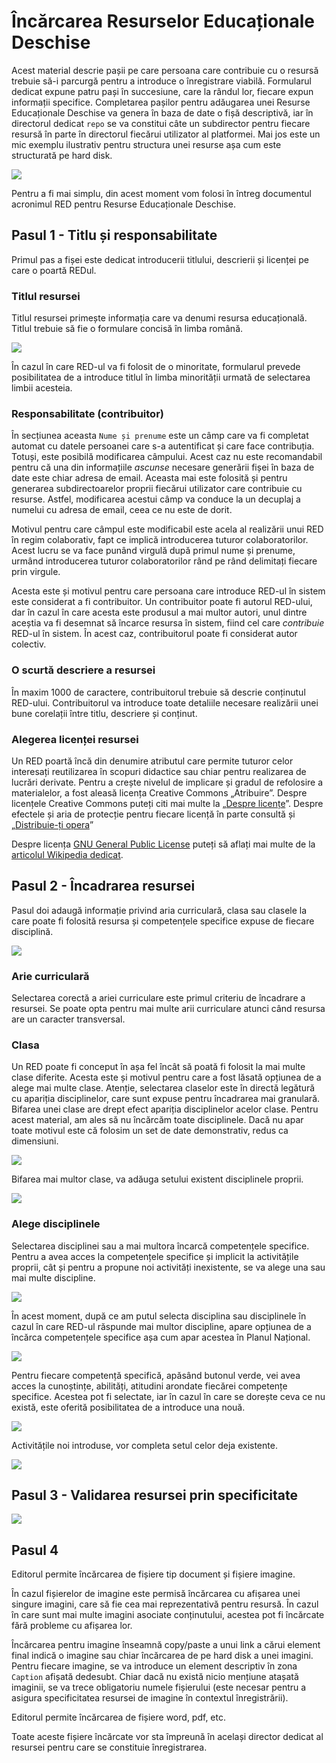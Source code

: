 # Încărcarea Resurselor Educaționale Deschise

Acest material descrie pașii pe care persoana care contribuie cu o resursă trebuie să-i parcurgă pentru a introduce o înregistrare viabilă. Formularul dedicat expune patru pași în succesiune, care la rândul lor, fiecare expun informații specifice.
Completarea pașilor pentru adăugarea unei Resurse Educaționale Deschise va genera în baza de date o fișă descriptivă, iar în directorul dedicat `repo` se va constitui câte un subdirector pentru fiecare resursă în parte în directorul fiecărui utilizator al platformei. Mai jos este un mic exemplu ilustrativ pentru structura unei resurse așa cum este structurată pe hard disk.

![](img/StructuraSubdirectoare.png)

Pentru a fi mai simplu, din acest moment vom folosi în întreg documentul acronimul RED pentru Resurse Educaționale Deschise.

## Pasul 1 - Titlu și responsabilitate

Primul pas a fișei este dedicat introducerii titlului, descrierii și licenței pe care o poartă REDul.

### Titlul resursei

Titlul resursei primește informația care va denumi resursa educațională. Titlul trebuie să fie o formulare concisă în limba română.

![](img/AdaugăResursa-Pasul1-TitluSiResponsabilitate.png)

În cazul în care RED-ul va fi folosit de o minoritate, formularul prevede posibilitatea de a introduce titlul în limba minorității urmată de selectarea limbii acesteia.

### Responsabilitate (contribuitor)

În secțiunea aceasta `Nume și prenume` este un câmp care va fi completat automat cu datele persoanei care s-a autentificat și care face contribuția. Totuși, este posibilă modificarea câmpului. Acest caz nu este recomandabil pentru că una din informațiile *ascunse* necesare generării fișei în baza de date este chiar adresa de email. Aceasta mai este folosită și pentru generarea subdirectoarelor proprii fiecărui utilizator care contribuie cu resurse. Astfel, modificarea acestui câmp va conduce la un decuplaj a numelui cu adresa de email, ceea ce nu este de dorit.

Motivul pentru care câmpul este modificabil este acela al realizării unui RED în regim colaborativ, fapt ce implică introducerea tuturor colaboratorilor. Acest lucru se va face punând virgulă după primul nume și prenume, urmând introducerea tuturor colaboratorilor rând pe rând delimitați fiecare prin virgule.

Acesta este și motivul pentru care persoana care introduce RED-ul în sistem este considerat a fi contribuitor. Un contribuitor poate fi autorul RED-ului, dar în cazul în care acesta este produsul a mai multor autori, unul dintre aceștia va fi desemnat să încarce resursa în sistem, fiind cel care *contribuie* RED-ul în sistem. În acest caz, contribuitorul poate fi considerat autor colectiv.

### O scurtă descriere a resursei

În maxim 1000 de caractere, contribuitorul trebuie să descrie conținutul RED-ului. Contribuitorul va introduce toate detaliile necesare realizării unei bune corelații între titlu, descriere și conținut.

### Alegerea licenței resursei

Un RED poartă încă din denumire atributul care permite tuturor celor interesați reutilizarea în scopuri didactice sau chiar pentru realizarea de lucrări derivate.
Pentru a crește nivelul de implicare și gradul de refolosire a materialelor, a fost aleasă licența Creative Commons „Atribuire”. Despre licențele Creative Commons puteți citi mai multe la „[Despre licențe](https://creativecommons.org/licenses/?lang=ro)”. Despre efectele și aria de protecție pentru fiecare licență în parte consultă și „[Distribuie-ți opera](https://creativecommons.org/choose/?lang=ro)”

Despre licența [GNU General Public License](https://www.gnu.org/licenses/gpl-3.0.en.html) puteți să aflați mai multe de la [articolul Wikipedia dedicat](https://ro.wikipedia.org/wiki/Licen%C8%9Ba_Public%C4%83_General%C4%83_GNU).

## Pasul 2 - Încadrarea resursei

Pasul doi adaugă informație privind aria curriculară, clasa sau clasele la care poate fi folosită resursa și competențele specifice expuse de fiecare disciplină.

![](img/Pasul2-IncadrareaResursei-PanouPrimire.png)

### Arie curriculară

Selectarea corectă a ariei curriculare este primul criteriu de încadrare a resursei. Se poate opta pentru mai multe arii curriculare atunci când resursa are un caracter transversal.

### Clasa

Un RED poate fi conceput în așa fel încât să poată fi folosit la mai multe clase diferite. Acesta este și motivul pentru care a fost lăsată opțiunea de a alege mai multe clase. Atenție, selectarea claselor este în directă legătură cu apariția disciplinelor, care sunt expuse pentru încadrarea mai granulară. Bifarea unei clase are drept efect apariția disciplinelor acelor clase. Pentru acest material, am ales să nu încărcăm toate disciplinele. Dacă nu apar toate motivul este că folosim un set de date demonstrativ, redus ca dimensiuni.

![](img/Pasul2-ClasaAIIaCuDisciplineleSetRedus.png)

Bifarea mai multor clase, va adăuga setului existent disciplinele proprii.

![](img/Pasul2-ClasaAIIaSiAIIIaSetRedusDiscipline.png)

### Alege disciplinele

Selectarea disciplinei sau a mai multora încarcă competențele specifice. Pentru a avea acces la competențele specifice și implicit la activitățile proprii, cât și pentru a propune noi activități inexistente, se va alege una sau mai multe discipline.

![](img/Pasul2-SelectareaPrimeiDiscipline-Alege.png)

În acest moment, după ce am putul selecta disciplina sau disciplinele în cazul în care RED-ul răspunde mai multor discipline, apare opțiunea de a încărca competențele specifice așa cum apar acestea în Planul Național.

![](img/Pasul2-PanoulCompetentelorSpecifice.png)

Pentru fiecare competență specifică, apăsând butonul verde, vei avea acces la cunoștințe, abilități, atitudini arondate fiecărei competențe specifice.
Acestea pot fi selectate, iar în cazul în care se dorește ceva ce nu există, este oferită posibilitatea de a introduce una nouă.

![](img/Pasul2-IntroducereaUneiActivitatiSuplimentareCelorSelectate.png)

Activitățile noi introduse, vor completa setul celor deja existente.

![](img/Pasul2-ActivitateaNouaApareLaCeleSelectateDeja.png)

## Pasul 3 - Validarea resursei prin specificitate

![](img/Pasul3-ValidareaResurseiPrinSpecificitate.png)

## Pasul 4

Editorul permite încărcarea de fișiere tip document și fișiere imagine.

În cazul fișierelor de imagine este permisă încărcarea cu afișarea unei singure imagini, care să fie cea mai reprezentativă pentru resursă. În cazul în care sunt mai multe imagini asociate conținutului, acestea pot fi încărcate fără probleme cu afișarea lor.

Încărcarea pentru imagine înseamnă copy/paste a unui link a cărui element final indică o imagine sau chiar încărcarea de pe hard disk a unei imagini. Pentru fiecare imagine, se va introduce un element descriptiv în zona `Caption` afișată dedesubt. Chiar dacă nu există nicio mențiune atașată imaginii, se va trece obligatoriu numele fișierului (este necesar pentru a asigura specificitatea resursei de imagine în contextul înregistrării).

Editorul permite încărcarea de fișiere word, pdf, etc.

Toate aceste fișiere încărcate vor sta împreună în același director dedicat al resursei pentru care se constituie înregistrarea.